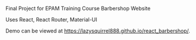 Final Project for EPAM Training Course
Barbershop Website

Uses React, React Router, Material-UI

Demo can be viewed at https://lazysquirrel888.github.io/react_barbershop/.

